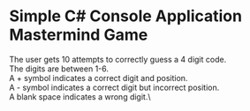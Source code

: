 # Simple C# Console Application Mastermind Game
  The user gets 10 attempts to correctly guess a 4 digit code.\
  The digits are between 1-6.\
  A + symbol indicates a correct digit and position.\
  A - symbol indicates a correct digit but incorrect position.\
  A blank space indicates a wrong digit.\ 
